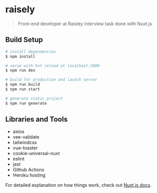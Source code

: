 # raisely

> Front-end developer at Raisley interview task done with Nuxt.js

## Build Setup

```bash
# install dependencies
$ npm install

# serve with hot reload at localhost:3000
$ npm run dev

# build for production and launch server
$ npm run build
$ npm run start

# generate static project
$ npm run generate
```

## Libraries and Tools
- axios
- vee-validate
- tailwindcss
- vue-toaster
- cookie-universal-nuxt
- eslint
- jest
- Github Actions
- Heroku hosting

For detailed explanation on how things work, check out [Nuxt.js docs](https://nuxtjs.org).
